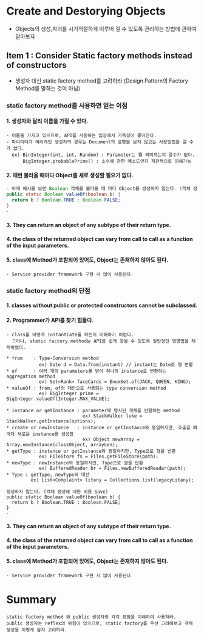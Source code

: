 
# Create and Destorying Objects
>
- Objects의 생성,파괴를 시기적절하게 이루어 질 수 있도록 관리하는 방법에 관하여 알아보자

## Item 1 : Consider Static factory methods instead of constructors
> 
- 생성자 대신 static factory method를 고려하라 (Design Pattern의 Factory Method를 말하는 것이 아님)

### static factory method를 사용하면 얻는 이점
#### 1. 생성자와 달리 이름을 가질 수 있다.
```
- 이름을 가지고 있으므로, API를 사용하는 입장에서 가독성이 좋아진다.
- 파라미터가 여러개인 생성자의 경우는 Document의 설명을 보지 않고는 사용방법을 알 수 가 없다.
  ex) BinInteger(int, int, Random) : Parameter는 뭘 의미하는지 알수가 없다.
      BigInteger.probablePrime() : 소수에 관한 메소드인지 직관적으로 이해가능
```
#### 2. 매번 불러올 때마다 Object를 새로 생성할 필요가 없다.
```java
- 아래 예시를 보면 Boolean 객체를 불러올 때 마다 Object를 생성하지 않는다. (객체 생성에 대한 비용 Save)
public static Boolean valueOf(boolean b) {
  return b ? Boolean.TRUE : Boolean.FALSE;
}
- 
```
#### 3. They can return an object of any subtype of their return type.  
#### 4. the class of the returned object can vary from call to call as a function of the input parameters.
#### 5. class에 Method가 포함되어 있어도, Object는 존재하지 않아도 된다.
```
- Service provider framework 구현 시 많이 사용된다.
```

### static factory method의 단점
#### 1. classes without public or protected constructors cannot be subclassed.
#### 2. Programmer가 API를 찾기 힘들다.
```
- class를 어떻게 instantiate를 하는지 이해하기 어렵다. 
  그러나, static factory method는 API를 쉽게 찾을 수 있도록 일반정인 명명법을 채택하였다.

* from    : Type-Conversion method              
            ex) Date d = Data.from(instant) // instant는 Date로 형 변홤
* of      : 여러 개의 parameters를 받아 하나의 instance로 변환하는 aggregation method 
            ex) Set<Rank> faceCards = EnumSet.of(JACK, QUEEN, KING);
* valueOf : from, of의 대안으로 사용되는 type conversion method
            ex) BigInteger prime = BigInteger.valueOf(Integer.MAX_VALUE);

* instance or getInstance : parameter에 명시된 객체를 반환하는 method
                            ex) StackWalker luke = StackWalker.getInstance(options);
* create or newInstance   : instance or getInstance와 동일하지만, 호출할 떄마다 새로운 instance를 생성함
                            ex) Object newArray = Array.newInstance(classObject, arrayLen);
* getType : instance or getInstance와 동일하지만, Type으로 형을 반환
            ex) FileStore fs = Files.getFileStore(path);
* newType : newInstance와 동일하지만, Type으로 형을 반환
            ex) BufferedReader br = Files.newBufferedReader(path);
* Type : getType, newType의 대안
         ex) List<Complaint> litany = Collections.list(legacyLitany);
```

```
생성하지 않는다. (객체 생성에 대한 비용 Save)
public static Boolean valueOf(boolean b) {
  return b ? Boolean.TRUE : Boolean.FALSE;
}
- 
```
#### 3. They can return an object of any subtype of their return type.  
#### 4. the class of the returned object can vary from call to call as a function of the input parameters.
#### 5. class에 Method가 포함되어 있어도, Object는 존재하지 않아도 된다.
```
- Service provider framework 구현 시 많이 사용된다.
```

# Summary
```
static factory method 와 public 생성자의 각각 장점을 이해하여 사용하라.
public 생성자는 reflex의 위험이 있으므로, static factory를 우선 고려해보고 객체 생성을 어떻게 할지 고려하라.
```
